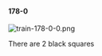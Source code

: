 #### 178-0
![train-178-0-0.png](https://github.com/lil-lab/nlvr/raw/master/nlvr/train/images/18/train-178-0-0.png "train-178-0-0.png")

There are 2 black squares